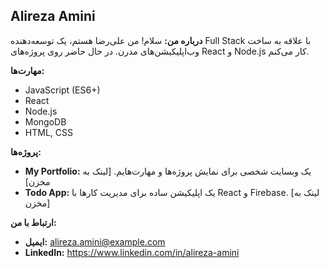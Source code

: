 ## Alireza Amini

**درباره من:**
سلام! من علی‌رضا هستم، یک توسعه‌دهنده Full Stack با علاقه به ساخت وب‌اپلیکیشن‌های مدرن. در حال حاضر روی پروژه‌های React و Node.js کار می‌کنم.

**مهارت‌ها:**
* JavaScript (ES6+)
* React
* Node.js
* MongoDB
* HTML, CSS

**پروژه‌ها:**
* **My Portfolio:** یک وبسایت شخصی برای نمایش پروژه‌ها و مهارت‌هایم. [لینک به مخزن]
* **Todo App:** یک اپلیکیشن ساده برای مدیریت کارها با React و Firebase. [لینک به مخزن]

**ارتباط با من:**
* **ایمیل:** alireza.amini@example.com
* **LinkedIn:** https://www.linkedin.com/in/alireza-amini
